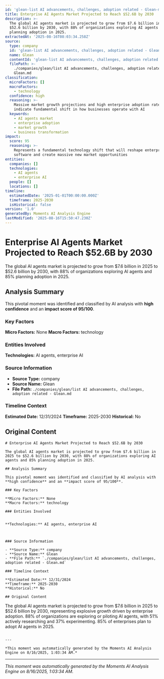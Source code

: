 ```yaml
---
id: 'glean-list AI advancements, challenges, adoption related - Glean-moment-5'
title: Enterprise AI Agents Market Projected to Reach $52.6B by 2030
description: >-
  The global AI agents market is projected to grow from $7.6 billion in 2025 to
  $52.6 billion by 2030, with 88% of organizations exploring AI agents and 85%
  planning adoption in 2025.
extractedAt: '2025-08-16T08:03:34.258Z'
source:
  type: company
  id: 'glean-list AI advancements, challenges, adoption related - Glean'
  name: Glean
  contentId: 'glean-list AI advancements, challenges, adoption related - Glean'
  filePath: >-
    ./companies/glean/list AI advancements, challenges, adoption related -
    Glean.md
classification:
  microFactors: []
  macroFactors:
    - technology
  confidence: high
  reasoning: >-
    Massive market growth projections and high enterprise adoption rates
    indicate fundamental shift in how businesses operate with AI
  keywords:
    - AI agents market
    - enterprise adoption
    - market growth
    - business transformation
impact:
  score: 95
  reasoning: >-
    Represents a fundamental technology shift that will reshape enterprise
    software and create massive new market opportunities
entities:
  companies: []
  technologies:
    - AI agents
    - enterprise AI
  people: []
  locations: []
timeline:
  estimatedDate: '2025-01-01T00:00:00.000Z'
  timeframe: 2025-2030
  isHistorical: false
version: '1.0'
generatedBy: Moments AI Analysis Engine
lastModified: '2025-08-16T15:50:47.230Z'
---
```

# Enterprise AI Agents Market Projected to Reach $52.6B by 2030

The global AI agents market is projected to grow from $7.6 billion in 2025 to $52.6 billion by 2030, with 88% of organizations exploring AI agents and 85% planning adoption in 2025.

## Analysis Summary

This pivotal moment was identified and classified by AI analysis with **high confidence** and an **impact score of 95/100**.

### Key Factors

**Micro Factors:** None
**Macro Factors:** technology

### Entities Involved


**Technologies:** AI agents, enterprise AI



### Source Information

- **Source Type:** company
- **Source Name:** Glean
- **File Path:** `./companies/glean/list AI advancements, challenges, adoption related - Glean.md`

### Timeline Context

**Estimated Date:** 12/31/2024
**Timeframe:** 2025-2030
**Historical:** No

## Original Content

```
# Enterprise AI Agents Market Projected to Reach $52.6B by 2030

The global AI agents market is projected to grow from $7.6 billion in 2025 to $52.6 billion by 2030, with 88% of organizations exploring AI agents and 85% planning adoption in 2025.

## Analysis Summary

This pivotal moment was identified and classified by AI analysis with **high confidence** and an **impact score of 95/100**.

### Key Factors

**Micro Factors:** None
**Macro Factors:** technology

### Entities Involved


**Technologies:** AI agents, enterprise AI



### Source Information

- **Source Type:** company
- **Source Name:** Glean
- **File Path:** `./companies/glean/list AI advancements, challenges, adoption related - Glean.md`

### Timeline Context

**Estimated Date:** 12/31/2024
**Timeframe:** 2025-2030
**Historical:** No

## Original Content

```
The global AI agents market is projected to grow from $7.6 billion in 2025 to $52.6 billion by 2030, representing explosive growth driven by enterprise adoption. 88% of organizations are exploring or piloting AI agents, with 51% actively researching and 37% experimenting. 85% of enterprises plan to adopt AI agents in 2025.
```

---

*This moment was automatically generated by the Moments AI Analysis Engine on 8/16/2025, 1:03:34 AM.*

```

---

*This moment was automatically generated by the Moments AI Analysis Engine on 8/16/2025, 1:03:34 AM.*

